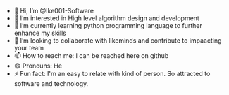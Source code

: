 - 👋 Hi, I’m @Ike001-Software
- 👀 I’m interested in High level algorithm design and development
- 🌱 I’m currently learning python programming language to further enhance my skills
- 💞️ I’m looking to collaborate with likeminds and contribute to impaacting your team  
- 📫 How to reach me: I can be reached here on github 
- 😄 Pronouns: He
- ⚡ Fun fact: I'm an easy to relate with kind of person. So attracted to software and technology.

<!---
Ike001-Software/Ike001-Software is a ✨ special ✨ repository because its `README.md` (this file) appears on your GitHub profile.
You can click the Preview link to take a look at your changes.
--->
